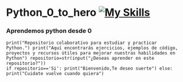 # Python_0_to_hero [![My Skills](https://skillicons.dev/icons?i=python&theme=dark)](https://skillicons.dev)
### Aprendemos python desde 0

<code>print("Repositorio colaborativo para estudiar y practicar Python.")
print("Aquí encontrarás ejercicios, ejemplos de código, proyectos y recursos útiles para mejorar nuestras habilidades en Python")
repositorio=str(input("¿Deseas aprender en este repositorio?"))
if repositorio=='Si':
    print("Bienvenido,Te deseo suerte")
else:
    print("Cuidate vuelve cuando quiera")
</code>
